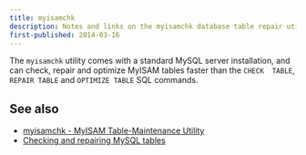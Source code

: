 ```yaml
---
title: myisamchk
description: Notes and links on the myisamchk database table repair utility
first-published: 2014-03-16
---
```


The `myisamchk` utility comes with a standard MySQL server installation, 
and can check, repair and optimize MyISAM tables faster than the `CHECK 
TABLE`, `REPAIR TABLE` and `OPTIMIZE TABLE` SQL commands.

See also
--------

*   [myisamchk - MyISAM Table-Maintenance Utility](http://dev.mysql.com/doc/refman/5.0/en/myisamchk.html)
*   [Checking and repairing MySQL tables](http://www.techrepublic.com/article/checking-and-repairing-mysql-tables/)
